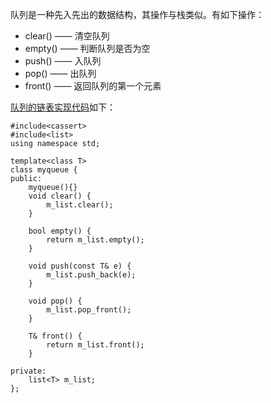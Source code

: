 队列是一种先入先出的数据结构，其操作与栈类似。有如下操作：
- clear() —— 清空队列
- empty() —— 判断队列是否为空
- push() —— 入队列
- pop() —— 出队列
- front()  —— 返回队列的第一个元素

[队列的链表实现代码](./myqueue.cpp)如下：
```
#include<cassert>
#include<list>
using namespace std;

template<class T>
class myqueue {
public:
    myqueue(){}
    void clear() {
        m_list.clear();
    }

    bool empty() {
        return m_list.empty();
    }

    void push(const T& e) {
        m_list.push_back(e);
    }

    void pop() {
        m_list.pop_front();
    }

    T& front() {
        return m_list.front();
    }

private:
    list<T> m_list;
};
```